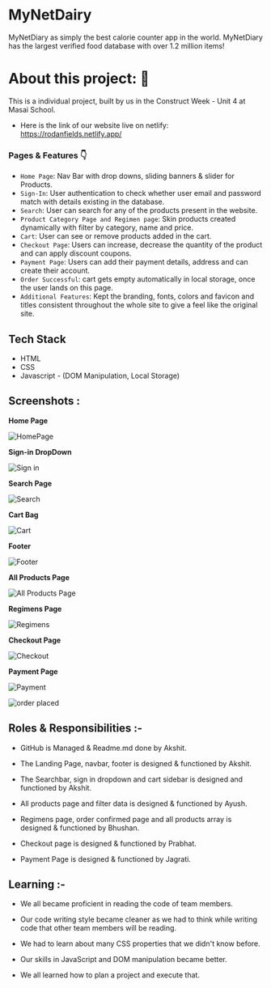 # MyNetDairy

MyNetDiary as simply the best calorie counter app in the world. MyNetDiary has the largest verified food database with over 1.2 million items!

# About this project: 🙌

This is a individual project, built by us in the Construct Week - Unit 4 at Masai School.

- Here is the link of our website live on netlify: https://rodanfields.netlify.app/



### Pages & Features 👇

- `Home Page`: Nav Bar with drop downs, sliding banners & slider for Products.
- `Sign-In`: User authentication to check whether user email and password match with details existing in the database.
- `Search`: User can search for any of the products present in the website.
- `Product Category Page and Regimen page`: Skin products created dynamically with filter by category, name and price.
- `Cart`: User can see or remove products added in the cart.
- `Checkout Page`: Users can increase, decrease the quantity of the product and can apply discount coupons.
- `Payment Page`: Users can add their payment details, address and can create their account.
- `Order Successful`: cart gets empty automatically in local storage, once the user lands on this page.
- `Additional Features`: Kept the branding, fonts, colors and favicon and titles consistent throughout the whole site to give a feel like the original site.

## Tech Stack

- HTML
- CSS
- Javascript - (DOM Manipulation, Local Storage)

## Screenshots :

**Home Page**

![HomePage]()

**Sign-in DropDown**

![Sign in](https://user-images.githubusercontent.com/56001279/155868708-57d5746d-ba55-435d-978b-2df947e17b61.png)

**Search Page**

![Search](https://user-images.githubusercontent.com/56001279/155868721-5b38d6f7-4781-4640-a574-aa5e8871ab76.png)

**Cart Bag**

![Cart](https://user-images.githubusercontent.com/56001279/155868732-939f33b0-fbae-41bc-af19-8e420b64d865.png)

**Footer**

![Footer](https://user-images.githubusercontent.com/56001279/155868742-a400ee5a-9d71-4dcc-a4ea-04f76cd6fb21.png)

**All Products Page**

![All Products Page](https://user-images.githubusercontent.com/56001279/155868754-4b405e49-1f02-4a7b-9e34-b729718e4e75.png)

**Regimens Page**

![Regimens](https://user-images.githubusercontent.com/56001279/155868767-21c9e962-74d4-4f8c-9357-3d2f30386361.png)

**Checkout Page**

![Checkout](https://user-images.githubusercontent.com/56001279/155868779-c6ae44ec-8e64-47d6-b2d3-b485c2b98e9f.png)

**Payment Page**

![Payment](https://user-images.githubusercontent.com/56001279/155868788-4a165325-3499-4568-9cc3-4d7760234dcc.png)

![order placed](https://user-images.githubusercontent.com/56001279/155868801-7b866ed3-f50c-49a1-b788-a2f8bfa42fa4.png)

## Roles & Responsibilities :-

- GitHub is Managed & Readme.md done by Akshit.

- The Landing Page, navbar, footer is designed & functioned by Akshit.

- The Searchbar, sign in dropdown and cart sidebar is designed and functioned by Akshit.

- All products page and filter data is designed & functioned by Ayush.

- Regimens page, order confirmed page and all products array is designed & functioned by Bhushan.

- Checkout page is designed & functioned by Prabhat.

- Payment Page is designed & functioned by Jagrati.

## Learning :-

- We all became proficient in reading the code of team members.

- Our code writing style became cleaner as we had to think while writing code that other team members will be reading.

- We had to learn about many CSS properties that we didn't know before.

- Our skills in JavaScript and DOM manipulation became better.

- We all learned how to plan a project and execute that.

